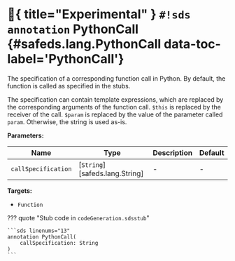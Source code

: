# :test_tube:{ title="Experimental" } `#!sds annotation` PythonCall {#safeds.lang.PythonCall data-toc-label='PythonCall'}

The specification of a corresponding function call in Python. By default, the function is called as specified in the
stubs.

The specification can contain template expressions, which are replaced by the corresponding arguments of the function
call. `$this` is replaced by the receiver of the call. `$param` is replaced by the value of the parameter called
`param`. Otherwise, the string is used as-is.

**Parameters:**

| Name | Type | Description | Default |
|------|------|-------------|---------|
| `callSpecification` | [`String`][safeds.lang.String] | - | - |

**Targets:**

- `Function`

??? quote "Stub code in `codeGeneration.sdsstub`"

    ```sds linenums="13"
    annotation PythonCall(
        callSpecification: String
    )
    ```
